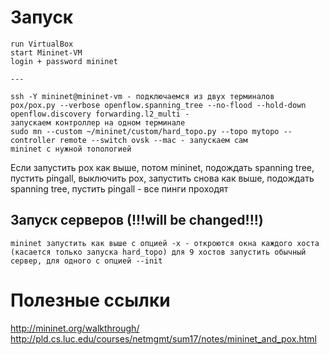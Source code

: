 # Запуск

    run VirtualBox
    start Mininet-VM
    login + password mininet

    ---

    ssh -Y mininet@mininet-vm - подключаемся из двух терминалов
    pox/pox.py --verbose openflow.spanning_tree --no-flood --hold-down openflow.discovery forwarding.l2_multi -
    запускаем контроллер на одном терминале  
    sudo mn --custom ~/mininet/custom/hard_topo.py --topo mytopo --controller remote --switch ovsk --mac - запускаем сам
    mininet с нужной топологией

Если запустить pox как выше, потом mininet, подождать spanning tree, пустить pingall, выключить pox, запустить снова как выше, подождать spanning tree, пустить pingall - все пинги проходят

## Запуск серверов (!!!will be changed!!!)

    mininet запустить как выше с опцией -x - откроются окна каждого хоста
    (касается только запуска hard_topo) для 9 хостов запустить обычный сервер, для одного с опцией --init


# Полезные ссылки

<http://mininet.org/walkthrough/>  
<http://pld.cs.luc.edu/courses/netmgmt/sum17/notes/mininet_and_pox.html>
